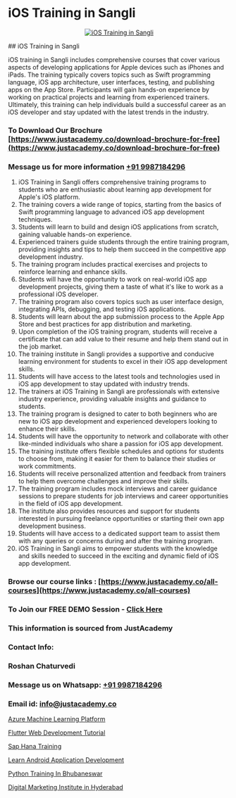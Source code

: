 # iOS Training in Sangli

<p align="center">
  <a href="https://justacademy.co/course-detail/ios-training">
    <img src="https://justacademy.co/storage2/course_image/1676636008_course_image.webp" alt="iOS Training in Sangli">
  </a>
</p>
## iOS Training in Sangli

iOS training in Sangli includes comprehensive courses that cover various aspects of developing applications for Apple devices such as iPhones and iPads. The training typically covers topics such as Swift programming language, iOS app architecture, user interfaces, testing, and publishing apps on the App Store. Participants will gain hands-on experience by working on practical projects and learning from experienced trainers. Ultimately, this training can help individuals build a successful career as an iOS developer and stay updated with the latest trends in the industry.
### To Download Our Brochure [https://www.justacademy.co/download-brochure-for-free](https://www.justacademy.co/download-brochure-for-free)
### Message us for more information [+91 9987184296](https://api.whatsapp.com/send?phone=919987184296)
1) iOS Training in Sangli offers comprehensive training programs to students who are enthusiastic about learning app development for Apple's iOS platform.
2) The training covers a wide range of topics, starting from the basics of Swift programming language to advanced iOS app development techniques.
3) Students will learn to build and design iOS applications from scratch, gaining valuable hands-on experience.
4) Experienced trainers guide students through the entire training program, providing insights and tips to help them succeed in the competitive app development industry.
5) The training program includes practical exercises and projects to reinforce learning and enhance skills.
6) Students will have the opportunity to work on real-world iOS app development projects, giving them a taste of what it's like to work as a professional iOS developer.
7) The training program also covers topics such as user interface design, integrating APIs, debugging, and testing iOS applications.
8) Students will learn about the app submission process to the Apple App Store and best practices for app distribution and marketing.
9) Upon completion of the iOS training program, students will receive a certificate that can add value to their resume and help them stand out in the job market.
10) The training institute in Sangli provides a supportive and conducive learning environment for students to excel in their iOS app development skills.
11) Students will have access to the latest tools and technologies used in iOS app development to stay updated with industry trends.
12) The trainers at iOS Training in Sangli are professionals with extensive industry experience, providing valuable insights and guidance to students.
13) The training program is designed to cater to both beginners who are new to iOS app development and experienced developers looking to enhance their skills.
14) Students will have the opportunity to network and collaborate with other like-minded individuals who share a passion for iOS app development.
15) The training institute offers flexible schedules and options for students to choose from, making it easier for them to balance their studies or work commitments.
16) Students will receive personalized attention and feedback from trainers to help them overcome challenges and improve their skills.
17) The training program includes mock interviews and career guidance sessions to prepare students for job interviews and career opportunities in the field of iOS app development.
18) The institute also provides resources and support for students interested in pursuing freelance opportunities or starting their own app development business.
19) Students will have access to a dedicated support team to assist them with any queries or concerns during and after the training program.
20) iOS Training in Sangli aims to empower students with the knowledge and skills needed to succeed in the exciting and dynamic field of iOS app development.

### Browse our course links : [https://www.justacademy.co/all-courses](https://www.justacademy.co/all-courses) 
### To Join our FREE DEMO Session - [Click Here](https://www.justacademy.co/register-for-course-demo)


### This information is sourced from JustAcademy
### Contact Info:
### Roshan Chaturvedi
### Message us on Whatsapp: [+91 9987184296](https://api.whatsapp.com/send?phone=919987184296)
### Email id: [info@justacademy.co](mailto:info@justacademy.co)
                
[Azure Machine Learning Platform](https://www.linkedin.com/pulse/azure-machine-learning-platform-justacademy-houston-b2rgf?trackingId=fvsyEg0LmRoVjx9%2FXMWxng%3D%3D&lipi=urn%3Ali%3Apage%3Ad_flagship3_company_admin%3BDIVkwfTLSiKhrRzZ9nyuUw%3D%3D)

[Flutter Web Development Tutorial](https://www.linkedin.com/pulse/flutter-web-development-tutorial-justacademy-delhi-kijjc/)

[Sap Hana Training](https://medium.com/@surajvaishnav5015/sap-hana-training-9c5078d7944a)

[Learn Android Application Development](https://medium.com/@mistersumit961/learn-android-application-development-0a9d4ff42a75)

[Python Training In Bhubaneswar](https://justacademyin.github.io/justacademy/python-training-in-bhubaneswar)

[Digital Marketing Institute in Hyderabad](https://justacademyin.github.io/justacademy/digital-marketing-institute-in-hyderabad)

